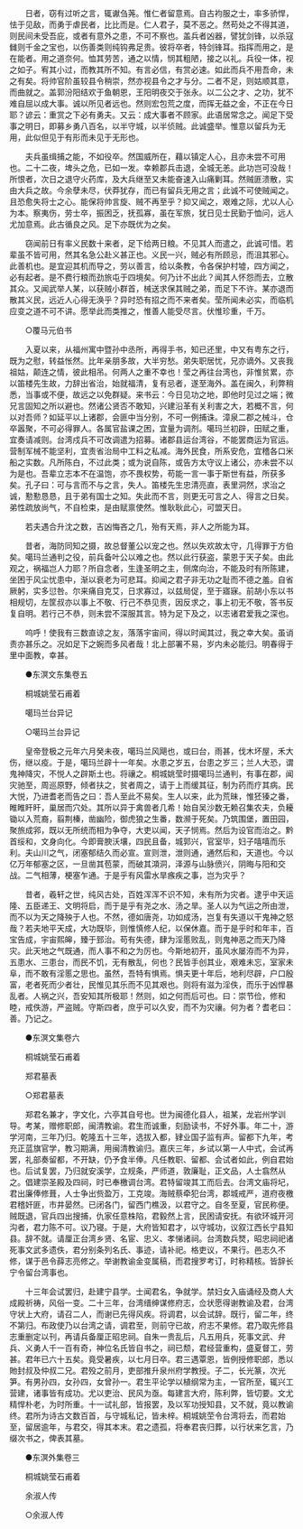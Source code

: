 <!-- { "loadSidebar": true } -->
　　日者，窃有过听之言，辄谳刍荛。惟仁者留意焉。自古袀服之士，率多骄悍，怯于见敌，而勇于虐民者，比比而是。仁人君子，莫不恶之。然苟处之不得其道，则民间未受吾庇，或者有意外之患，不可不察也。盖兵者凶器，譬犹剑锋，以杀寇雠则千金之宝也，以伤善类则纯钩弗足贵。彼将卒者，特剑锋耳。指挥而用之，是在能者。用之道奈何。恤其劳苦，通之以情，悯其粗陋，接之以礼。兵役一体，视之如子。宥其小过，而教其所不知。有言必信，有赏必速。如此而兵不用吾命，未之有矣。将帅官阶虽较县令稍崇，然亦视县令之才与分。二者不足，则姑顺其意，而曲就之。盖郭汾阳结欢于鱼朝恩，王阳明夜交于张永。以二公之才、之功，犹不难自屈以成大事。诚以所见者远也。然则宏包荒之度，而挥无益之金，不正在今日耶？谚云：重赏之下必有勇夫。又云：成大事者不顾家。此语居常念之。闻足下受事之明日，即募乡勇八百名，以半守城，以半侦贼。此诚盛举。惟意以留兵为无用，此似但见于有形而未见于无形也。

　　夫兵虽缉捕之能，不如役卒。然国威所在，藉以镇定人心，且亦未尝不可用也。二十二夜，埤头之危，已如一发。幸赖郡兵击退，全城无恙。此功岂可没哉！所恨者，次日之退守火药库，及大兵继至又未能奋速入山痛剿耳。然贼匪溃散，实由大兵之故。今余孽未尽，伏莽犹存，而已有留兵无用之言；此诚不可使贼闻之。且恐愈失将士之心。能保将帅言旋、贼不再至乎？抑又闻之，艰难之际，尤以人心为本。察夷伤，劳士卒，振困乏，抚孤寡，虽在军旅，犹日见士民勤于恤问，远人尤加意焉。此古循良之风。足下亦既优为之矣。

　　窃闻前日有率义民数十来者，足下给两日粮。不见其人而遣之，此诚可惜。若辈虽不皆可用，然其名急公赴义甚正也。义民一兴，贼必有所顾忌，而沮其邪心。此善机也。是宜迎其机而导之，劳以善言，给以条教，令各保护村墟，四方闻之，必有起者。是不费行粮而劲旅屯于四境矣。何乃计不出此？闻其人怀怨而去，立散其众。又闻武举人某，以获贼小群首，械送求保其贼之弟，而足下不许。某亦退而散其义民，远近人心得无涣乎？异时恐有招之而不来者矣。莹所闻未必实，而临机应变之道不可不讲。愿举此而类推之，惟善人能受尽言。伏惟珍重，千万。

　　○覆马元伯书

　　入夏以来，从福州寓中暨孙中丞所，再得手书，知已还里，中又有粤东之行，既为之慰，转益怅然。比年亲朋多故，大半穷愁。弟失职居忧，兄亦谪外。又丧我祖姑，颠连之情，彼此相吊。何两人之重不幸也！莹之再往台湾也，非惟贫累，亦以笛楼先生故，力辞出省治，始就福清，复有忌者，遂至海外。盖在闽久，利弊稍悉，当事或不便，故远之以免群疑。来书云：今日见功之地，即他时见过之端；微兄言固知之所以避也。然诸公贤否不敢知，兴建沿革有关利害之大，若概不言，何以对吾师？如延平以上诸郡，会匪中当分别，不可一例捕诛。漳泉二郡之械斗，仓卒嚣聚，不可必得罪人。各属官盐课之困，宜量为调剂。噶玛兰初辟，田赋之重，宜奏请减则。台湾戍兵不可改调遣为招募。诸郡县运台湾谷，不能罢商运为官运。营制军械不能坚利，宜责省治局中工料之私减。海外民食，所系安危，宜稽各口米船之实数。凡所陈白，不过此类；或为说自陈，或告方太守议上诸公，亦未尝不以为是也。吾辈立志本不在温饱，亦不畏权势，苟能一言一事于斯世有益，所获多矣。孔子曰：可与言而不与之言，失人。笛楼先生忠清亮直，表里洞然，求治之诚，懃懃恳恳，且于弟有国士之知。失此而不言，则更无可言之人、得言之日矣。弟性疏放尚气，不自检束，是由赋禀使然。惟耿耿此心，可盟天日。

　　若夫遇合升沈之数，吉凶悔吝之几，殆有天焉，非人之所能为耳。

　　昔者，海防同知之摄，故总督董公以宠之也。然以失欢故太守，几得罪于方伯矣。噶玛兰通判之役，前兵备叶公以难之也。然以此行获盗，蒙恩于天子矣。由此观之，祸福岂人力耶？所自念者，生逢圣明之主，侧席向治，不能及时有所陈建，坐困于风尘忧患中，渐以衰老为可悲耳。抑闻之君子非无功之耻而不德之羞。自省厥躬，实多愆咎。尔来痛自克艾，日求寡过，以兹局促，至于寤寐。前胡小东以书相规切，左筐叔亦以事上不敬、行己不恭见责，因反求之，事上初无不敬，答书反复自明。若行己不恭，则未尝不深服其言。特为足下及之，以志诸君爱我之深也。

　　呜呼！使我有三数直谅之友，落落宇宙间，得以时闻其过，我之幸大矣。虽诮责亦甚乐之。况如足下之婉而多风者哉！北上部署不易，岁内未必能归。明春得于里中面教，幸甚。

　　●东溟文东集卷五

　　桐城姚莹石甫着

　　噶玛兰台异记

　　○噶玛兰台异记

　　皇帝登极之元年六月癸未夜，噶玛兰风飓也，或曰台，雨甚，伐木坏屋，禾大伤，继以疫。于是，噶玛兰辟十一年矣。水患之岁五，台患之岁三；兰人大恐，谓鬼神降灾，不悦人之辟斯土也。将禳之。桐城姚莹时摄噶玛兰通判，有事在郡，闻灾驰至，周巡原野，倾者扶之，贫者周之，请于上而缓其征，制为药而疗其病。民大悦，乃进耆老而告之曰：吾人至此不易矣。生人以来，此为荒昧，惟狉獉之番，睢睢盰盰，巢居而穴处。其所以异于禽兽者几希！始自吴沙数无赖召集农夫，负耰锄以入荒裔，翦荆榛，凿幽险，御虎狼之生番，数濒于死矣。乃筑围堡，置田园，聚旅成郛，既以无所统而相为争夺，大吏以闻，天子悯焉。然后为设官而治之。黔首绥和，文身向化。今即膏腴沃壤，四民且备，城郭兴，官室毕，妇子嘻嘻而乐利。夫山川之气，闭塞郁结久而必宣。宣则泄，泄则通，通然后和，天道也。今以亿万年郁塞之区，一旦凿其苞蒙，而破其澒洞，泽源与山脉偾兴，阴晦与阳和交战。二气相薄，梗塞乍通。于是乎有风雷水旱瘯疾之事，岂为灾乎？

　　昔者，羲轩之世，纯风古处，百姓浑浑不识不知，未有所为灾者。逮乎中天运隆、五臣递王、文明将启，而于是乎有尧之水、汤之旱。圣人以为气运之所由泄，而不以为天之降殃于人也。不然，德如唐尧，功如成汤，岂复有失道以干鬼神之怒哉？若夫地平天成，大功既毕，则惟慎修人纪，以保休嘉。而于是乎时和年丰，百宝告成，宇宙熙皞，臻于郅治。苟有失德，肆为淫慝败乱，则鬼神恶之而天乃降灾。此天地之气既通，而人事不和之为厉也。今斯地初开，虽风水屡洊而不为异，五患水、三患台，而民不饥，无有散乱，何也？民皆手创其业，艰难未忘，室家未阜，而不敢有淫慝之思也。虽然，吾特有惧焉。惧夫更十年后，地利尽辟，户口殷富，老者死而少者壮，民惟见其乐而不见其艰也。则将有滋为淫佚，而乐于凶悍暴乱者。人祸之兴，吾安知其所极耶！然则，如之何而后可也。曰：崇节俭，修和睦，戒佚游，严盗贼。守斯四者，庶乎可以久安，而不为灾禳。何为者？耆老曰：善。乃记之。

　　●东溟文集卷六

　　桐城姚莹石甫着

　　郑君墓表

　　○郑君墓表

　　郑君名兼才，字文化，六亭其自号也。世为闽德化县人，祖某，龙岩州学训导。考某，赠修职郎，闽清教谕。君生而诚重，刻励读书，不好外事。年二十，游学河南，三年乃归。乾隆五十三年，选拔入都，肄业国子监有声。留都下九年，考充正蓝旗官学，教习期满，用闽清教谕归。嘉庆三年，乡试以第一人中式，会试再罢，礼部奏留都，不开缺，仍予食半俸。凡任教职、留都、会试者如此，例自君始也。后试复罢，乃归就安溪学，立规条，严师道，敦廉耻，正文品，人士翕然从之。倡建崇圣殿及四祠，时已奉檄调台湾。君特留竣其工而后去。台湾文庙将圮，君出廉俸修葺，人士争出赀盈万，工克竣。海贼蔡牵犯台湾，郡城戒严，道府夜檄君稽奸匪，市井晏然。已闭各门，留西门樵汲，以君守之。自冬至夏，官民称便。贼既退，官兵四出搜捕，仇家任意株陷，君毅然上言，民困请安抚。有欲环城开河沟者，君力陈不可。议乃寝。于是，大府皆知君才，以守城功，议叙江西长宁县知县。辞不就。请厘正台湾乡贤、名宦、忠义、孝悌诸祠。台湾数兵燹，昭忠祠祀诸死事文武多遗佚，君分别条列名氏、事迹，请补祀。格吏议，不果行。邑志久不修，谋于邑令薛志亮修之。举谢教谕金变属稿，而君搜罗考订，时称精核。皆辞长宁令留台湾事也。

　　十三年会试罢归，赴建宁县学。士闻君名，争就学。禁妇女入庙诵经及商人大成殿祈祷，风俗一变。二十三年，台湾缙绅谋修府志，佥状愿得谢教谕及君，台湾守状上大府，请召二人，而谢已先得风疾。将调君，以会试辞。既行，留二年，终不第归。布政使乃以台湾之请，调君至，则前守已故，府志不果修。君乃取先修县志重删定以刊，再请兵备厘正昭忠祠。自朱一贵乱后，凡五用兵，死事文武、弁兵、义勇人千一百有奇，神位名氏皆自书之，祠已颓，君经营重构，盛夏督工，劳甚。君年已六十五矣。竟受暑疾，以七月日卒。君三遇覃恩，皆例授修职郎，悉以貤封叔及仲叔二兄。君殁之前月，吏部推升泉州府学教授。子二，长光篆，次光笋。有男孙四，女孙四，女曾孙一。君生平论学以植纲常为主，一官所至，辄兴工营建，诸事皆有成功。尤以吏治、民风为亟。每建言大府，陈利弊，皆切要。文尤精悍朴老，为时所重。十一试礼部，皆报罢，及以军功授知县，又不就，竟以教谕终。君所为诗古文数百首，与守城私记，皆未梓。桐城姚茔令台湾将去，而君始至，留居逾年，与君交，得其本末。君之遗孤，将奉君丧归葬，以行状来乞言，乃缀次书之，俾表其墓。

　　●东溟外集卷三

　　桐城姚莹石甫着

　　余淑人传

　　○余淑人传

